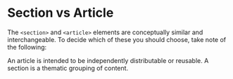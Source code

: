 

# Section vs Article

The `<section>`  and `<article>`  elements are conceptually similar and
interchangeable. To decide which of these you should choose, take note of the
following:

An article is intended to be independently distributable or reusable.
A section is a thematic grouping of content.
